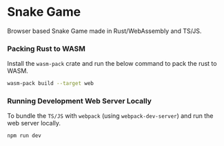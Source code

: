 # Snake Game

Browser based Snake Game made in Rust/WebAssembly and TS/JS.

### Packing Rust to WASM

Install the `wasm-pack` crate and run the below command to pack the rust to WASM.

```sh
wasm-pack build --target web
```

### Running Development Web Server Locally

To bundle the `TS/JS` with `webpack` (using `webpack-dev-server`) and run the web server locally.

```sh
npm run dev
```